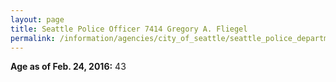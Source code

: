 ```yaml
---
layout: page
title: Seattle Police Officer 7414 Gregory A. Fliegel
permalink: /information/agencies/city_of_seattle/seattle_police_department/copbook/7414/
---
```


**Age as of Feb. 24, 2016:** 43
